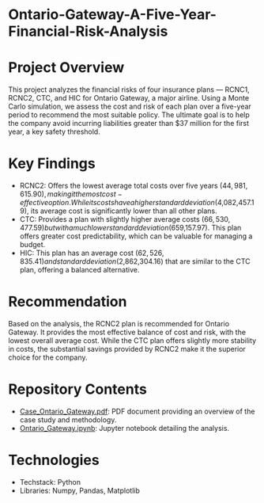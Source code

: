 # Ontario-Gateway-A-Five-Year-Financial-Risk-Analysis
# Project Overview
This project analyzes the financial risks of four insurance plans — RCNC1, RCNC2, CTC, and HIC for Ontario Gateway, a major airline. Using a Monte Carlo simulation, we assess the cost and risk of each plan over a five-year period to recommend the most suitable policy. The ultimate goal is to help the company avoid incurring liabilities greater than $37 million for the first year, a key safety threshold.

# Key Findings
* RCNC2: Offers the lowest average total costs over five years ($44,981,615.90), making it the most cost-effective option. While its costs have a higher standard deviation ($4,082,457.19), its average cost is significantly lower than all other plans.
* CTC: Provides a plan with slightly higher average costs ($66,530,477.59) but with a much lower standard deviation ($659,157.97). This plan offers greater cost predictability, which can be valuable for managing a budget.
* HIC: This plan has an average cost ($62,526,835.41) and standard deviation ($2,862,304.16) that are similar to the CTC plan, offering a balanced alternative.

# Recommendation
Based on the analysis, the RCNC2 plan is recommended for Ontario Gateway. It provides the most effective balance of cost and risk, with the lowest overall average cost. While the CTC plan offers slightly more stability in costs, the substantial savings provided by RCNC2 make it the superior choice for the company.

# Repository Contents
* [Case_Ontario_Gateway.pdf](https://github.com/siddharthamysore27-creator/Ontario-Gateway-A-Five-Year-Financial-Risk-Analysis/blob/main/Case_Ontario_Gateway.pdf): PDF document providing an overview of the case study and methodology.
* [Ontario_Gateway.ipynb](https://github.com/siddharthamysore27-creator/Ontario-Gateway-A-Five-Year-Financial-Risk-Analysis/blob/main/Ontario_Gateway.ipynb): Jupyter notebook detailing the analysis.

# Technologies
* Techstack: Python
* Libraries: Numpy, Pandas, Matplotlib
